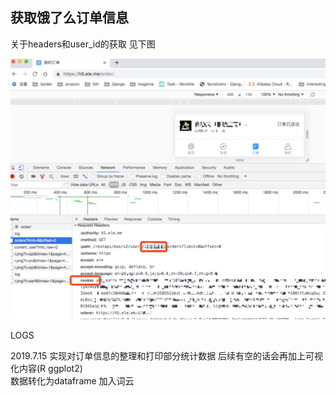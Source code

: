 ## 获取饿了么订单信息

关于headers和user_id的获取 见下图

![获取headers和user_id](https://raw.githubusercontent.com/qtvspa/eleme-ordering/master/readme.jpeg)


LOGS

2019.7.15 实现对订单信息的整理和打印部分统计数据 后续有空的话会再加上可视化内容(R ggplot2)  
          数据转化为dataframe 加入词云
